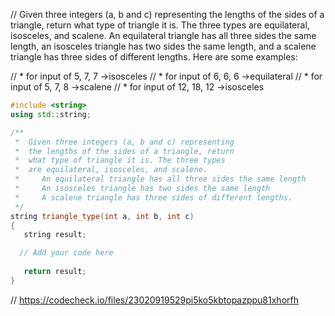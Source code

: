// Given three integers (a, b and c) representing the lengths of the sides of a triangle, return what type of triangle it is. The three types are equilateral, isosceles, and scalene. An equilateral triangle has all three sides the same length, an isosceles triangle has two sides the same length, and a scalene triangle has three sides of different lengths. Here are some examples:

// * for input of 5, 7, 7 →isosceles
// * for input of 6, 6, 6 →equilateral
// * for input of 5, 7, 8 →scalene
// * for input of 12, 18, 12 →isosceles

```cpp
#include <string>
using std::string;

/**
 *  Given three integers (a, b and c) representing 
 *  the lengths of the sides of a triangle, return
 *  what type of triangle it is. The three types 
 *  are equilateral, isosceles, and scalene. 
 *     An equilateral triangle has all three sides the same length
 *     An isosceles triangle has two sides the same length
 *     A scalene triangle has three sides of different lengths.
 */
string triangle_type(int a, int b, int c)
{
   string result;

  // Add your code here
   
   return result;
}
```

// https://codecheck.io/files/23020919529pi5ko5kbtopazppu81xhorfh